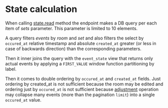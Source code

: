 # State calculation

When calling [state.read](../api/state/read.md) method the endpoint makes a DB query per each
item of _sets_ parameter. This parameter is limited to 10 elements.

A query filters _events_ by _room_ and _set_ and also filters the select by `occured_at` relative
timestamp and absolute `created_at` greater (or less in case of backwards direction) than the
corresponding parameters.

Then it inner joins the query with the `event_state` view that returns only actual events by
applying a `FIRST_VALUE` window function partitioning by label.

Then it comes to double ordering by `occured_at` and `created_at` fields. Just ordering by
created_at is not sufficient because the room may be edited and ordering just by `occured_at`
is not sufficient because [adjustment](room_adjustment.md) operation may collapse many events
(more than the pagination `limit`) into a single `occured_at` value.

